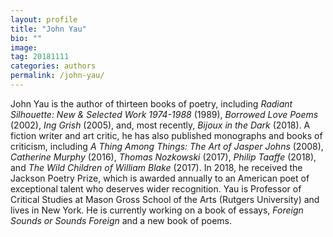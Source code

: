 ```yaml
---
layout: profile
title: "John Yau"
bio: ""
image:
tag: 20181111
categories: authors
permalink: /john-yau/
---
```


John Yau is the author of thirteen books of poetry, including _Radiant Silhouette: New & Selected Work 1974-1988_ (1989), _Borrowed Love Poems_ (2002), _Ing Grish_ (2005), and, most recently, _Bijoux in the Dark_ (2018). A fiction writer and art critic, he has also published monographs and books of criticism, including _A Thing Among Things: The Art of Jasper Johns_ (2008), _Catherine Murphy_ (2016), _Thomas Nozkowski_ (2017), _Philip Taaffe_ (2018), and _The Wild Children of William Blake_ (2017). In 2018, he received the Jackson Poetry Prize, which is awarded annually to an American poet of exceptional talent who deserves wider recognition. Yau is Professor of Critical Studies at Mason Gross School of the Arts (Rutgers University) and lives in New York. He is currently working on a book of essays, _Foreign Sounds or Sounds Foreign_ and a new book of poems.
